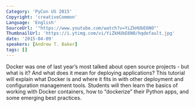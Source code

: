 ```yaml
---
Category: 'PyCon US 2015'
Copyright: 'creativeCommon'
Language: 'English'
SourceUrl: '"https://www.youtube.com/watch?v=YiZkHUbE6N0"'
ThumbnailUrl: 'https://i.ytimg.com/vi/YiZkHUbE6N0/hqdefault.jpg'
date: '2015-04-09'
speakers: [Andrew T. Baker]
tags: []
---
```

Docker was one of last year’s most talked about open source projects - but what is it? And what does it mean for deploying applications? This tutorial will explain what Docker is and where it fits in with other deployment and configuration management tools. Students will then learn the basics of working with Docker containers, how to “dockerize” their Python apps, and some emerging best practices.

